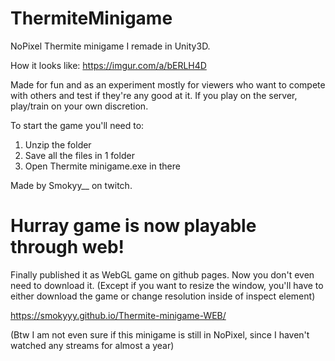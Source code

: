 # ThermiteMinigame
NoPixel Thermite minigame I remade in Unity3D. 

How it looks like: https://imgur.com/a/bERLH4D

Made for fun and as an experiment mostly for viewers who want to compete with others and test if they're any good at it. If you play on the server, play/train on your own discretion.

To start the game you'll need to:

  1) Unzip the folder
  2) Save all the files in 1 folder
  3) Open Thermite minigame.exe in there

Made by Smokyy__ on twitch.

# Hurray game is now playable through web!
Finally published it as WebGL game on github pages. Now you don't even need to download it. 
(Except if you want to resize the window, you'll have to either download the game or change resolution inside of inspect element)

https://smokyyy.github.io/Thermite-minigame-WEB/

(Btw I am not even sure if this minigame is still in NoPixel, since I haven't watched any streams for almost a year)
